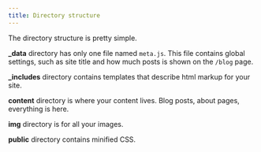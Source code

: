 ```yaml
---
title: Directory structure
---
```


The directory structure is pretty simple.

**_data** directory has only one file named `meta.js`.
This file contains global settings, such as site title and
how much posts is shown on the `/blog` page.

**_includes** directory contains templates that describe html
markup for your site.

**content** directory is where your content lives. Blog posts,
about pages, everything is here.

**img** directory is for all your images.

**public** directory contains minified CSS.
